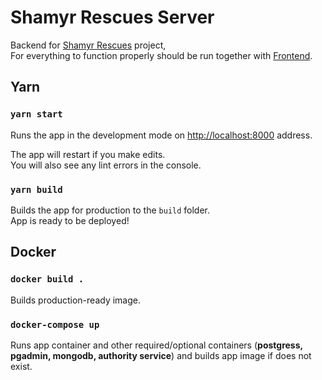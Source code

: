 # Shamyr Rescues Server

Backend for [Shamyr Rescues](https://github.com/prixladi/shamyr-rescues) project,<br />
For everything to function properly should be run together with [Frontend](https://github.com/prixladi/shamyr-rescues-server).

## Yarn

### `yarn start`

Runs the app in the development mode on [http://localhost:8000](http://localhost:8000) address.

The app will restart if you make edits.<br />
You will also see any lint errors in the console.

### `yarn build`

Builds the app for production to the `build` folder.<br />
App is ready to be deployed!

## Docker

### `docker build .`

Builds production-ready image.

### `docker-compose up`

Runs app container and other required/optional containers (**postgress, pgadmin, mongodb, authority service**) and builds app image if does not exist.